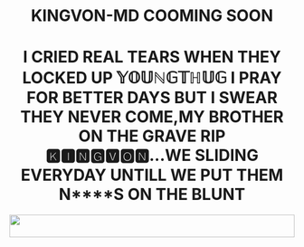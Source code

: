 <h1 align="center">KINGVON-MD COOMING SOON</h1>

<h1 align="center">I CRIED REAL TEARS WHEN THEY LOCKED UP 𝕐𝕆𝕌ℕ𝔾𝕋ℍ𝕌𝔾 I PRAY FOR BETTER DAYS BUT I SWEAR THEY NEVER COME,MY BROTHER ON THE GRAVE RIP 🅺🅸🅽🅶🆅🅾🅽...WE SLIDING EVERYDAY UNTILL WE PUT THEM N****S ON THE BLUNT</h1>
<p align="center">
  <img src="!https://files.catbox.moe/4v6o48.jpg" height="40" width="100%">
</p>
